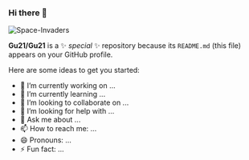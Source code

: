 ### Hi there 👋

![Space-Invaders](https://user-images.githubusercontent.com/79690181/142255485-15ed0f58-23ff-4423-822e-95164e5a9450.gif)


**Gu21/Gu21** is a ✨ _special_ ✨ repository because its `README.md` (this file) appears on your GitHub profile.

Here are some ideas to get you started:

- 🔭 I’m currently working on ...
- 🌱 I’m currently learning ...
- 👯 I’m looking to collaborate on ...
- 🤔 I’m looking for help with ...
- 💬 Ask me about ...
- 📫 How to reach me: ...
- 😄 Pronouns: ...
- ⚡ Fun fact: ...

